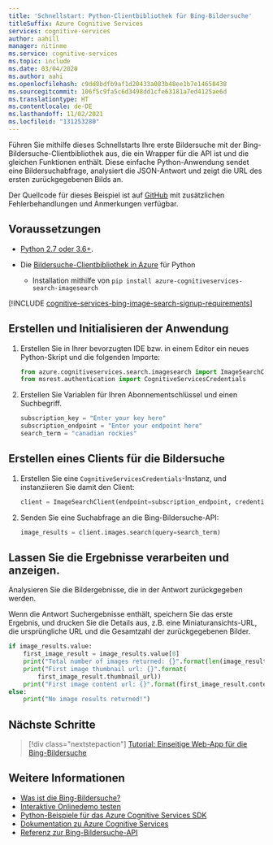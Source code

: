 ```yaml
---
title: 'Schnellstart: Python-Clientbibliothek für Bing-Bildersuche'
titleSuffix: Azure Cognitive Services
services: cognitive-services
author: aahill
manager: nitinme
ms.service: cognitive-services
ms.topic: include
ms.date: 03/04/2020
ms.author: aahi
ms.openlocfilehash: c9dd8bdfb9af1d20433a083b48ee1b7e14658438
ms.sourcegitcommit: 106f5c9fa5c6d3498dd1cfe63181a7ed4125ae6d
ms.translationtype: HT
ms.contentlocale: de-DE
ms.lasthandoff: 11/02/2021
ms.locfileid: "131253280"
---
```

Führen Sie mithilfe dieses Schnellstarts Ihre erste Bildersuche mit der Bing-Bildersuche-Clientbibliothek aus, die ein Wrapper für die API ist und die gleichen Funktionen enthält. Diese einfache Python-Anwendung sendet eine Bildersuchabfrage, analysiert die JSON-Antwort und zeigt die URL des ersten zurückgegebenen Bilds an.

Der Quellcode für dieses Beispiel ist auf [GitHub](https://github.com/Azure-Samples/cognitive-services-python-sdk-samples/blob/master/samples/search/image-search-quickstart.py) mit zusätzlichen Fehlerbehandlungen und Anmerkungen verfügbar.

## <a name="prerequisites"></a>Voraussetzungen

* [Python 2.7 oder 3.6+](https://www.python.org/).

* Die [Bildersuche-Clientbibliothek in Azure](https://pypi.org/project/azure-cognitiveservices-search-imagesearch/) für Python
    * Installation mithilfe von `pip install azure-cognitiveservices-search-imagesearch`

[!INCLUDE [cognitive-services-bing-image-search-signup-requirements](~/includes/cognitive-services-bing-image-search-signup-requirements.md)]

## <a name="create-and-initialize-the-application"></a>Erstellen und Initialisieren der Anwendung

1. Erstellen Sie in Ihrer bevorzugten IDE bzw. in einem Editor ein neues Python-Skript und die folgenden Importe:

    ```python
    from azure.cognitiveservices.search.imagesearch import ImageSearchClient
    from msrest.authentication import CognitiveServicesCredentials
    ```

2. Erstellen Sie Variablen für Ihren Abonnementschlüssel und einen Suchbegriff.

    ```python
    subscription_key = "Enter your key here"
    subscription_endpoint = "Enter your endpoint here"
    search_term = "canadian rockies"
    ```

## <a name="create-the-image-search-client"></a>Erstellen eines Clients für die Bildersuche

1. Erstellen Sie eine `CognitiveServicesCredentials`-Instanz, und instanziieren Sie damit den Client:

    ```python
    client = ImageSearchClient(endpoint=subscription_endpoint, credentials=CognitiveServicesCredentials(subscription_key))
    ```

1. Senden Sie eine Suchabfrage an die Bing-Bildersuche-API:

    ```python
    image_results = client.images.search(query=search_term)
    ```

## <a name="process-and-view-the-results"></a>Lassen Sie die Ergebnisse verarbeiten und anzeigen.

Analysieren Sie die Bildergebnisse, die in der Antwort zurückgegeben werden.

Wenn die Antwort Suchergebnisse enthält, speichern Sie das erste Ergebnis, und drucken Sie die Details aus, z.B. eine Miniaturansichts-URL, die ursprüngliche URL und die Gesamtzahl der zurückgegebenen Bilder.  

```python
if image_results.value:
    first_image_result = image_results.value[0]
    print("Total number of images returned: {}".format(len(image_results.value)))
    print("First image thumbnail url: {}".format(
        first_image_result.thumbnail_url))
    print("First image content url: {}".format(first_image_result.content_url))
else:
    print("No image results returned!")
```

## <a name="next-steps"></a>Nächste Schritte

> [!div class="nextstepaction"]
> [Tutorial: Einseitige Web-App für die Bing-Bildersuche](../../tutorial-bing-image-search-single-page-app.md)

## <a name="see-also"></a>Weitere Informationen

* [Was ist die Bing-Bildersuche?](../../overview.md)  
* [Interaktive Onlinedemo testen](https://azure.microsoft.com/services/cognitive-services/bing-image-search-api/)  
* [Python-Beispiele für das Azure Cognitive Services SDK](https://github.com/Azure-Samples/cognitive-services-python-sdk-samples)  
* [Dokumentation zu Azure Cognitive Services](../../../index.yml)
* [Referenz zur Bing-Bildersuche-API](/rest/api/cognitiveservices-bingsearch/bing-images-api-v7-reference)